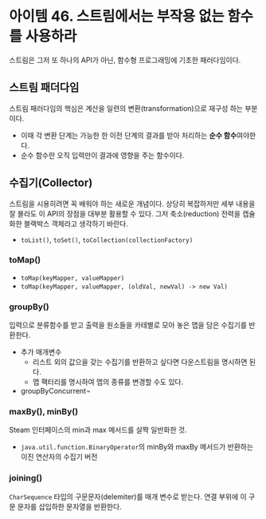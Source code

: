 # 아이템 46. 스트림에서는 부작용 없는 함수를 사용하라 
스트림은 그저 또 하나의 API가 아닌, 함수형 프로그래밍에 기초한 패러다임이다.
## 스트림 패더다임
스트림 패러다임의 핵심은 계산을 일련의 변환(transformation)으로 재구성 하는 부분이다.
  - 이때 각 변환 단계는 가능한 한 이전 단계의 결과를 받아 처리하는 **순수 함수**여야한다.
  - 순수 함수란 오직 입력만이 결과에 영향을 주는 함수이다.

## 수집기(Collector)
스트림을 시용히려면 꼭 배워야 하는 새로운 개념이다. 상당히 복잡하저만 세부 내용을 잘 몰라도 이 API의 장점을 대부분 활용할 수 있다. 그저 축소(reduction) 전력을 캡슐화한 블랙박스 객체라고 생각하기 바란다.
- `toList()`, `toSet()`, `toCollection(collectionFactory)`

### toMap()
- `toMap(keyMapper, valueMapper)`
- `toMap(keyMapper, valueMapper, (oldVal, newVal) -> new Val)`

### groupBy()
입력으로 분류함수를 받고 출력을 원소들을 카테별로 모아 놓은 맵을 담은 수집기를 반환한다.
- 추가 매개변수
  - 리스트 외의 값으을 갖는 수집기를 반환하고 싶다면 다운스트림을 명시하면 된다.
  - 맵 팩터리를 명시하여 맵의 종류를 변경할 수도 있다.
- groupByConcurrent¬

### maxBy(), minBy()
Steam 인터페이스의 min과 max 메서드를 살짝 일반화한 것.
  - `java.util.function.BinaryOperator`의 minBy와 maxBy 메서드가 반환하는 이진 연산자의 수집기 버전

### joining()
`CharSequence` 타입의 구문문자(delemiter)를 매개 변수로 받는다. 연결 부위에 이 구문 문자를 삽입하한 문자열을 반환한다.
